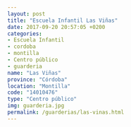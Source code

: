 ```yaml
---
layout: post
title: "Escuela Infantil Las Viñas"
date: 2017-09-20 20:57:05 +0200
categories:
- Escuela Infantil
- cordoba
- montilla
- Centro público
- guarderia
name: "Las Viñas"
province: "Córdoba"
location: "Montilla"
code: "14010476"
type: "Centro público"
img: guarderia.jpg
permalink: /guarderias/las-vinas.html
---
```

